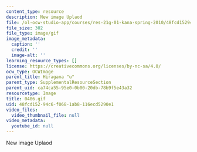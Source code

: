 ```yaml
---
content_type: resource
description: New image Uplaod
file: /ol-ocw-studio-app/courses/res-21g-01-kana-spring-2010/48fcd15294c6f0681ab8116ecd5290e1_0406.gif
file_size: 302
file_type: image/gif
image_metadata:
  caption: ''
  credit: ''
  image-alt: ''
learning_resource_types: []
license: https://creativecommons.org/licenses/by-nc-sa/4.0/
ocw_type: OCWImage
parent_title: Hiragana "u"
parent_type: SupplementalResourceSection
parent_uid: ca74ca55-95e0-0b00-20db-78b9f5e43a32
resourcetype: Image
title: 0406.gif
uid: 48fcd152-94c6-f068-1ab8-116ecd5290e1
video_files:
  video_thumbnail_file: null
video_metadata:
  youtube_id: null
---
```

New image Uplaod